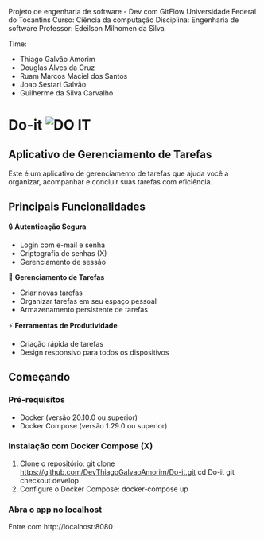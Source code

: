 Projeto de engenharia de software - Dev com GitFlow
Universidade Federal do Tocantins 
Curso: Ciência da computação
Disciplina: Engenharia de software
Professor: Edeilson Milhomen da Silva

Time: 
* Thiago Galvâo Amorim
* Douglas Alves da Cruz
* Ruam Marcos Maciel dos Santos
* Joao Sestari Galvão
* Guilherme da Silva Carvalho

# Do-it ![DO IT](https://github.com/user-attachments/assets/77698557-55db-4750-a91f-44bb66e98acb)
## Aplicativo de Gerenciamento de Tarefas

Este é um aplicativo de gerenciamento de tarefas que ajuda você a organizar, acompanhar e concluir suas tarefas com eficiência.

## Principais Funcionalidades

🔒 **Autenticação Segura**
- Login com e-mail e senha
- Criptografia de senhas (X)
- Gerenciamento de sessão

📝 **Gerenciamento de Tarefas**
- Criar novas tarefas
- Organizar tarefas em seu espaço pessoal
- Armazenamento persistente de tarefas

⚡ **Ferramentas de Produtividade**
- Criação rápida de tarefas
- Design responsivo para todos os dispositivos

## Começando

### Pré-requisitos
- Docker (versão 20.10.0 ou superior)
- Docker Compose (versão 1.29.0 ou superior)

### Instalação com Docker Compose (X)

1. Clone o repositório:
   git clone https://github.com/DevThiagoGalvaoAmorim/Do-it.git
   cd Do-it
   git checkout develop
2. Configure o Docker Compose:
    docker-compose up

### Abra o app no localhost

Entre com http://localhost:8080
